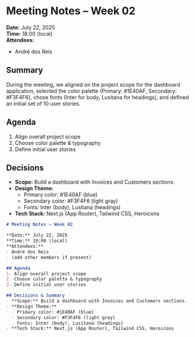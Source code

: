 # Meeting Notes – Week 02

**Date:** July 22, 2025  
**Time:** 18:00 (local)  
**Attendees:**
- André dos Reis  

## Summary
During the meeting, we aligned on the project scope for the dashboard application, selected the color palette (Primary: #1E40AF, Secondary: #F3F4F6), chose fonts (Inter for body, Lusitana for headings), and defined an initial set of 10 user stories.

## Agenda
1. Align overall project scope  
2. Choose color palette & typography  
3. Define initial user stories

## Decisions
- **Scope:** Build a dashboard with Invoices and Customers sections.  
- **Design Theme:**  
  - Primary color: #1E40AF (blue)  
  - Secondary color: #F3F4F6 (light gray)  
  - Fonts: Inter (body), Lusitana (headings)  
- **Tech Stack:** Next.js (App Router), Tailwind CSS, Heroicons
```markdown
# Meeting Notes – Week 02

**Date:** July 22, 2025  
**Time:** 18:00 (local)  
**Attendees:**
- André dos Reis  
- (add other members if present)

## Agenda
1. Align overall project scope  
2. Choose color palette & typography  
3. Define initial user stories

## Decisions & Summary
- **Scope:** Build a dashboard with Invoices and Customers sections.  
- **Design Theme:**  
  - Primary color: #1E40AF (blue)  
  - Secondary color: #F3F4F6 (light gray)  
  - Fonts: Inter (body), Lusitana (headings)  
- **Tech Stack:** Next.js (App Router), Tailwind CSS, Heroicons